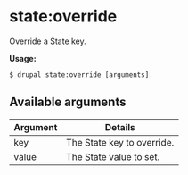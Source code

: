 # state:override
Override a State key.

**Usage:**
```
$ drupal state:override [arguments] 
```

## Available arguments
Argument | Details
---------|-------------
key | The State key to override.
value | The State value to set.

